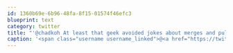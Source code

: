 ```yaml
---
id: 1360b69e-6b96-48fa-8f15-01574f46efc3
blueprint: text
category: twitter
title: "'@chadkoh At least that geek avoided jokes about merges and pull requests in other relationship aspects"
caption: '<span class="username username_linked">@<a href="https://twitter.com/chadkoh" title="Chad Kohalyk">chadkoh</a></span> At least that geek avoided jokes about merges and pull requests in other relationship aspects'
---
```


